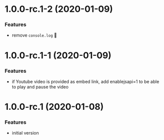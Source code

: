 <a name="1.0.0-rc.1-2"></a>
# 1.0.0-rc.1-2 (2020-01-09)

### Features

* remove `console.log` 🙈

<a name="1.0.0-rc.1-1"></a>
# 1.0.0-rc.1-1 (2020-01-09)

### Features

* if Youtube video is provided as embed link, add enablejsapi=1 to be able to play and pause the video

<a name="1.0.0-rc.1"></a>
# 1.0.0-rc.1 (2020-01-08)

### Features

* initial version